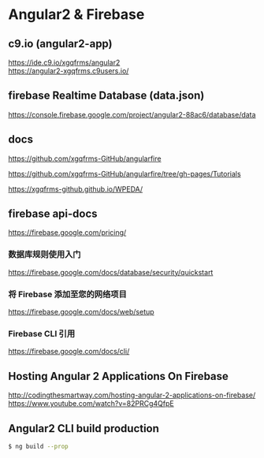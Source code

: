 # Angular2 & Firebase  

## c9.io (angular2-app)  
https://ide.c9.io/xgqfrms/angular2  
https://angular2-xgqfrms.c9users.io/  

## firebase Realtime Database (data.json)  
https://console.firebase.google.com/project/angular2-88ac6/database/data  


## docs  
https://github.com/xgqfrms-GitHub/angularfire  

https://github.com/xgqfrms-GitHub/angularfire/tree/gh-pages/Tutorials


https://xgqfrms-github.github.io/WPEDA/


## firebase api-docs  

https://firebase.google.com/pricing/

### 数据库规则使用入门  
https://firebase.google.com/docs/database/security/quickstart  

### 将 Firebase 添加至您的网络项目  
https://firebase.google.com/docs/web/setup  

### Firebase CLI 引用  
https://firebase.google.com/docs/cli/  


## Hosting Angular 2 Applications On Firebase  
http://codingthesmartway.com/hosting-angular-2-applications-on-firebase/  
https://www.youtube.com/watch?v=82PRCg4QfpE  

## Angular2 CLI build production  
```sh
$ ng build --prop

``` 











